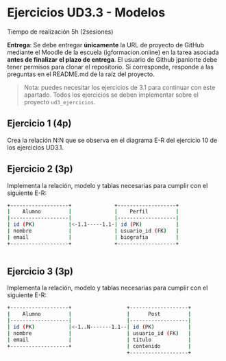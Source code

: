 # Ejercicios UD3.3 - Modelos
Tiempo de realización 5h (2sesiones)

**Entrega**: Se debe entregar **únicamente** la URL de proyecto de GitHub mediante el Moodle de la escuela (igformacion.online) en la tarea asociada  **antes de finalizar el plazo de entrega**. El usuario de Github jpaniorte debe tener permisos para clonar el repositorio. Si corresponde, responde a las preguntas en el README.md de la raíz del proyecto.

> Nota: puedes necesitar los ejercicios de 3.1 para continuar con este apartado. Todos los ejercicios se deben implementar sobre el proyecto `ud3_ejercicios`.

## Ejercicio 1 (4p)

Crea la relación N:N que se observa en el diagrama E-R del ejercicio 10 de los ejercicios UD3.1.

## Ejercicio 2 (3p)

Implementa la relación, modelo y tablas necesarias para cumplir con el siguiente E-R:

```bash
+-------------------+              +-------------------+
|    Alumno         |              |    Perfil         |
|-------------------|              |-------------------|
| id (PK)           |<-1.1-----1.1-| id (PK)           |
| nombre            |              | usuario_id (FK)   |
| email             |              | biografia         |
+-------------------+              +-------------------+    
                               
```

## Ejercicio 3 (3p)

Implementa la relación, modelo y tablas necesarias para cumplir con el siguiente E-R:

```bash
+-------------------+                  +-------------------+
|    Alumno         |                  |      Post         |
|-------------------|                  |-------------------|
| id (PK)           |<-1..N-------1.1--| id (PK)           |
| nombre            |                  | usuario_id (FK)   |
| email             |                  | titulo            |
+-------------------+                  | contenido         |
                                       +-------------------+  
```
